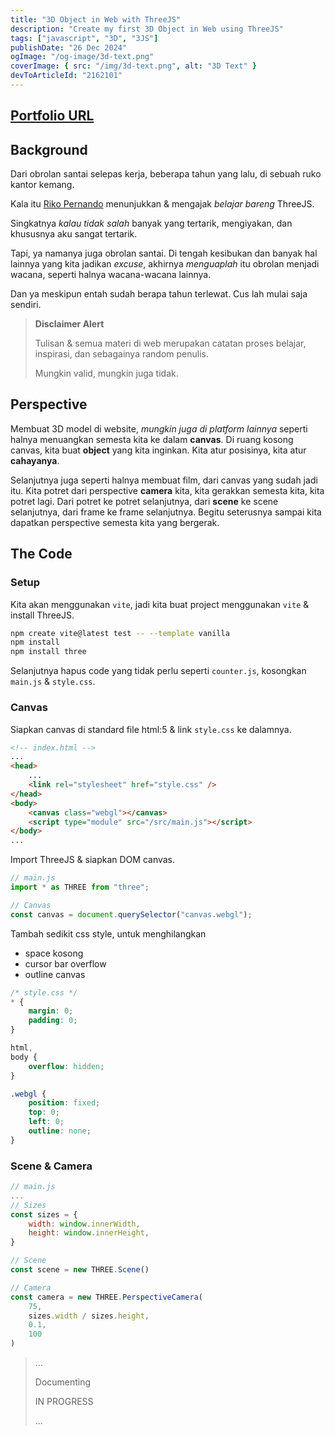 ```yaml
---
title: "3D Object in Web with ThreeJS"
description: "Create my first 3D Object in Web using ThreeJS"
tags: ["javascript", "3D", "3JS"]
publishDate: "26 Dec 2024"
ogImage: "/og-image/3d-text.png"
coverImage: { src: "/img/3d-text.png", alt: "3D Text" }
devToArticleId: "2162101"
---
```


## [Portfolio URL](https://3js-jubilant-chainsaw.vercel.app)

## Background

Dari obrolan santai selepas kerja,
beberapa tahun yang lalu,
di sebuah ruko kantor kemang.

Kala itu [Riko Pernando](https://www.linkedin.com/in/riko-pernando-a79093164/) menunjukkan & mengajak _belajar bareng_ ThreeJS.

Singkatnya _kalau tidak salah_ banyak yang tertarik, mengiyakan,
dan khususnya aku sangat tertarik.

Tapi, ya namanya juga obrolan santai.
Di tengah kesibukan dan banyak hal lainnya yang kita jadikan _excuse_,
akhirnya _menguaplah_ itu obrolan menjadi wacana,
seperti halnya wacana-wacana lainnya.

Dan ya meskipun entah sudah berapa tahun terlewat.
Cus lah mulai saja sendiri.

> **Disclaimer Alert**
>
> Tulisan & semua materi di web
> merupakan catatan proses belajar, inspirasi, dan sebagainya random penulis.
>
> Mungkin valid, mungkin juga tidak.

## Perspective

Membuat 3D model di website,
_mungkin juga di platform lainnya_
seperti halnya menuangkan semesta kita ke dalam **canvas**.
Di ruang kosong canvas,
kita buat **object** yang kita inginkan.
Kita atur posisinya, kita atur **cahayanya**.

Selanjutnya juga seperti halnya membuat film,
dari canvas yang sudah jadi itu.
Kita potret dari perspective **camera** kita,
kita gerakkan semesta kita,
kita potret lagi.
Dari potret ke potret selanjutnya,
dari **scene** ke scene selanjutnya,
dari frame ke frame selanjutnya.
Begitu seterusnya sampai kita dapatkan perspective semesta kita yang bergerak.

## The Code

### Setup

Kita akan menggunakan `vite`,
jadi kita buat project menggunakan `vite` & install ThreeJS.

```bash
npm create vite@latest test -- --template vanilla
npm install
npm install three
```

Selanjutnya hapus code yang tidak perlu seperti `counter.js`,
kosongkan `main.js` & `style.css`.

### Canvas

Siapkan canvas di standard file html:5 & link `style.css` ke dalamnya.

```html
<!-- index.html -->
...
<head>
	...
	<link rel="stylesheet" href="style.css" />
</head>
<body>
	<canvas class="webgl"></canvas>
	<script type="module" src="/src/main.js"></script>
</body>
...
```

Import ThreeJS & siapkan DOM canvas.

```js
// main.js
import * as THREE from "three";

// Canvas
const canvas = document.querySelector("canvas.webgl");
```

Tambah sedikit css style, untuk menghilangkan

- space kosong
- cursor bar overflow
- outline canvas

```css
/* style.css */
* {
	margin: 0;
	padding: 0;
}

html,
body {
	overflow: hidden;
}

.webgl {
	position: fixed;
	top: 0;
	left: 0;
	outline: none;
}
```

### Scene & Camera

```js
// main.js
...
// Sizes
const sizes = {
    width: window.innerWidth,
    height: window.innerHeight,
}

// Scene
const scene = new THREE.Scene()

// Camera
const camera = new THREE.PerspectiveCamera(
    75,
    sizes.width / sizes.height,
    0.1,
    100
)
```

> ...
>
> Documenting
>
> IN PROGRESS
>
> ...
